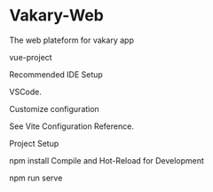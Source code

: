 # Vakary-Web
The web plateform for vakary app

vue-project 

Recommended IDE Setup

VSCode.

Customize configuration

See Vite Configuration Reference.

Project Setup

npm install
Compile and Hot-Reload for Development

npm run serve
